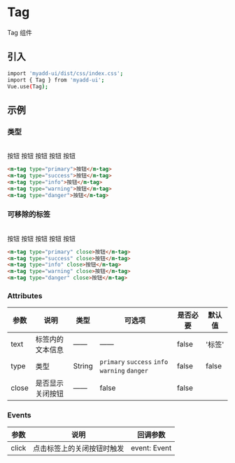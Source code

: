 # Tag
Tag 组件

## 引入
```bash
import 'myadd-ui/dist/css/index.css';
import { Tag } from 'myadd-ui';
Vue.use(Tag);
```

## 示例

### 类型
<br/><m-tag type="primary">按钮</m-tag>
<m-tag type="success">按钮</m-tag>
<m-tag type="info">按钮</m-tag>
<m-tag type="warning">按钮</m-tag>
<m-tag type="danger">按钮</m-tag><br/>
```html
<m-tag type="primary">按钮</m-tag>
<m-tag type="success">按钮</m-tag>
<m-tag type="info">按钮</m-tag>
<m-tag type="warning">按钮</m-tag>
<m-tag type="danger">按钮</m-tag>
```

### 可移除的标签
<br/><m-tag type="primary" close>按钮</m-tag>
<m-tag type="success" close>按钮</m-tag>
<m-tag type="info" close>按钮</m-tag>
<m-tag type="warning" close>按钮</m-tag>
<m-tag type="danger" close>按钮</m-tag><br/>
```html
<m-tag type="primary" close>按钮</m-tag>
<m-tag type="success" close>按钮</m-tag>
<m-tag type="info" close>按钮</m-tag>
<m-tag type="warning" close>按钮</m-tag>
<m-tag type="danger" close>按钮</m-tag>
```

### Attributes
| 参数 | 说明 | 类型 | 可选项 | 是否必要 | 默认值 |
| ---- | ---- | ---- | ------- | -------- | ------ |
| text | 标签内的文本信息 | —— | —— | false | '标签' |
| type | 类型 | String | `primary` `success` `info` `warning` `danger` | false | false |
| close | 是否显示关闭按钮 | —— | false | false |

### Events
| 参数 | 说明 | 回调参数 |
| ---- | ---- | ------ |
| click | 点击标签上的关闭按钮时触发 | event: Event |